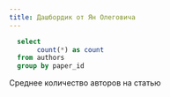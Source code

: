 ```yaml
---
title: Дашбордик от Ян Олеговича
---
```




```sql categories
  select
       count(*) as count
  from authors
  group by paper_id

```

Среднее количество авторов на статью

<BigValue 
  data={categories} 
  value=count
/>